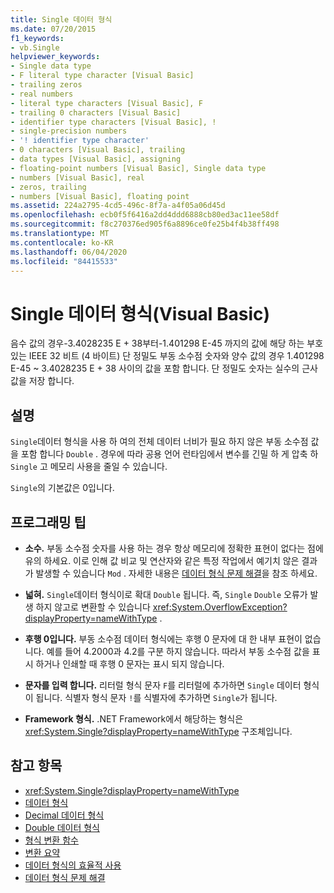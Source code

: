 ```yaml
---
title: Single 데이터 형식
ms.date: 07/20/2015
f1_keywords:
- vb.Single
helpviewer_keywords:
- Single data type
- F literal type character [Visual Basic]
- trailing zeros
- real numbers
- literal type characters [Visual Basic], F
- trailing 0 characters [Visual Basic]
- identifier type characters [Visual Basic], !
- single-precision numbers
- '! identifier type character'
- 0 characters [Visual Basic], trailing
- data types [Visual Basic], assigning
- floating-point numbers [Visual Basic], Single data type
- numbers [Visual Basic], real
- zeros, trailing
- numbers [Visual Basic], floating point
ms.assetid: 224a2795-4cd5-496c-8f7a-a4f05a06d45d
ms.openlocfilehash: ecb0f5f6416a2dd4ddd6888cb80ed3ac11ee58df
ms.sourcegitcommit: f8c270376ed905f6a8896ce0fe25b4f4b38ff498
ms.translationtype: MT
ms.contentlocale: ko-KR
ms.lasthandoff: 06/04/2020
ms.locfileid: "84415533"
---
```

# <a name="single-data-type-visual-basic"></a>Single 데이터 형식(Visual Basic)

음수 값의 경우-3.4028235 E + 38부터-1.401298 E-45 까지의 값에 해당 하는 부호 있는 IEEE 32 비트 (4 바이트) 단 정밀도 부동 소수점 숫자와 양수 값의 경우 1.401298 E-45 ~ 3.4028235 E + 38 사이의 값을 포함 합니다. 단 정밀도 숫자는 실수의 근사값을 저장 합니다.  
  
## <a name="remarks"></a>설명  

 `Single`데이터 형식을 사용 하 여의 전체 데이터 너비가 필요 하지 않은 부동 소수점 값을 포함 합니다 `Double` . 경우에 따라 공용 언어 런타임에서 변수를 긴밀 하 게 압축 하 `Single` 고 메모리 사용을 줄일 수 있습니다.  
  
 `Single`의 기본값은 0입니다.  
  
## <a name="programming-tips"></a>프로그래밍 팁  
  
- **소수.** 부동 소수점 숫자를 사용 하는 경우 항상 메모리에 정확한 표현이 없다는 점에 유의 하세요. 이로 인해 값 비교 및 연산자와 같은 특정 작업에서 예기치 않은 결과가 발생할 수 있습니다 `Mod` . 자세한 내용은 [데이터 형식 문제 해결](../../programming-guide/language-features/data-types/troubleshooting-data-types.md)을 참조 하세요.  
  
- **넓혀.** `Single`데이터 형식이로 확대 `Double` 됩니다. 즉, `Single` `Double` 오류가 발생 하지 않고로 변환할 수 있습니다 <xref:System.OverflowException?displayProperty=nameWithType> .  
  
- **후행 0입니다.** 부동 소수점 데이터 형식에는 후행 0 문자에 대 한 내부 표현이 없습니다. 예를 들어 4.2000과 4.2를 구분 하지 않습니다. 따라서 부동 소수점 값을 표시 하거나 인쇄할 때 후행 0 문자는 표시 되지 않습니다.  
  
- **문자를 입력 합니다.** 리터럴 형식 문자 `F`를 리터럴에 추가하면 `Single` 데이터 형식이 됩니다. 식별자 형식 문자 `!`를 식별자에 추가하면 `Single`가 됩니다.  
  
- **Framework 형식.** .NET Framework에서 해당하는 형식은 <xref:System.Single?displayProperty=nameWithType> 구조체입니다.  
  
## <a name="see-also"></a>참고 항목

- <xref:System.Single?displayProperty=nameWithType>
- [데이터 형식](index.md)
- [Decimal 데이터 형식](decimal-data-type.md)
- [Double 데이터 형식](double-data-type.md)
- [형식 변환 함수](../functions/type-conversion-functions.md)
- [변환 요약](../keywords/conversion-summary.md)
- [데이터 형식의 효율적 사용](../../programming-guide/language-features/data-types/efficient-use-of-data-types.md)
- [데이터 형식 문제 해결](../../programming-guide/language-features/data-types/troubleshooting-data-types.md)
